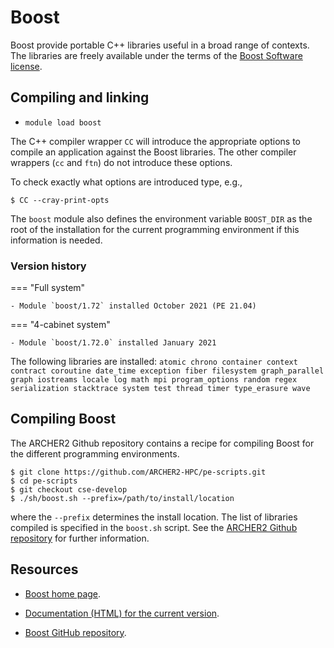 # Boost

Boost provide portable C++ libraries useful in a broad range of
contexts. The libraries are freely available under the terms of
the [Boost Software license][1].

[1]: https://www.boost.org/users/license.html


## Compiling and linking

- `module load boost`

The C++ compiler wrapper `CC` will
introduce the appropriate options to compile an application
against the Boost libraries. The other compiler wrappers
(`cc` and `ftn`) do not introduce these options.

To check exactly what options are introduced type, e.g.,
```
$ CC --cray-print-opts
```

The `boost` module also defines the environment variable `BOOST_DIR`
as the root of the installation for the current programming environment
if this information is needed.

### Version history

=== "Full system"
    
    - Module `boost/1.72` installed October 2021 (PE 21.04)
    
=== "4-cabinet system"
    
    - Module `boost/1.72.0` installed January 2021


The following libraries are installed: `atomic chrono container context
contract coroutine date_time exception fiber filesystem graph_parallel
graph iostreams locale log math mpi program_options random
regex serialization stacktrace system test thread timer type_erasure
wave`

## Compiling Boost

The ARCHER2 Github repository contains a recipe for compiling Boost for
the different programming environments.
```
$ git clone https://github.com/ARCHER2-HPC/pe-scripts.git
$ cd pe-scripts
$ git checkout cse-develop
$ ./sh/boost.sh --prefix=/path/to/install/location
```
where the `--prefix` determines the install location. The list of
libraries compiled is specified in the `boost.sh` script. See the
[ARCHER2 Github repository][4] for further information.

[4]: https://github.com/ARCHER2-HPC/pe-scripts/tree/cse-develop

## Resources

- [Boost home page][5].

- [Documentation (HTML) for the current version][6].

- [Boost GitHub repository][7].

[5]: https://www.boost.org
[6]: https://www.boost.org/doc/libs/1_75_0/libs/libraries.htm
[7]: https://github.com/boostorg


